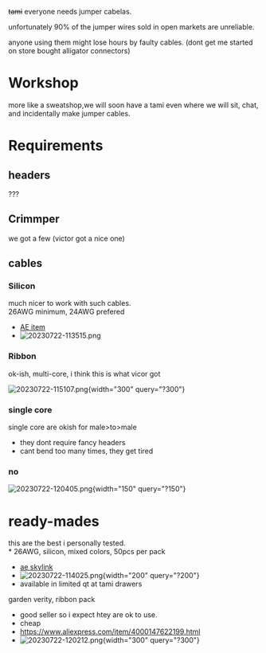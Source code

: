 ~~tami~~ everyone needs jumper cabelas.

unfortunately 90% of the jumper wires sold in open markets are
unreliable.

anyone using them might lose hours by faulty cables. (dont get me
started on store bought alligator connectors)

# Workshop

more like a sweatshop,we will soon have a tami even where we will sit,
chat, and incidentally make jumper cables.

# Requirements

## headers

???

## Crimmper

we got a few (victor got a nice one)

## cables

### Silicon

much nicer to work with such cables.\
26AWG minimum, 24AWG prefered

-   [AE item](https://www.aliexpress.com/item/1005001590476043.html)
-   ![20230722-113515.png](/tamiwiki/other/pasted/20230722-113515.png)

### Ribbon

ok-ish, multi-core, i think this is what vicor got

![20230722-115107.png](/tamiwiki/other/pasted/20230722-115107.png){width="300"
query="?300"}

### single core

single core are okish for male\>to\>male

-   they dont require fancy headers
-   cant bend too many times, they get tired

### no

![20230722-120405.png](/tamiwiki/workshops/pasted/20230722-120405.png){width="150"
query="?150"}

# ready-mades

this are the best i personally tested.\
\* 26AWG, silicon, mixed colors, 50pcs per pack

-   [ae skylink](https://www.aliexpress.com/item/1005003021442186.html)
-   ![20230722-114025.png](/tamiwiki/other/pasted/20230722-114025.png){width="200"
    query="?200"}
-   available in limited qt at tami drawers

garden verity, ribbon pack

-   good seller so i expect htey are ok to use.
-   cheap
-   <https://www.aliexpress.com/item/4000147622199.html>
-   ![20230722-120212.png](/tamiwiki/workshops/pasted/20230722-120212.png){width="300"
    query="?300"}
